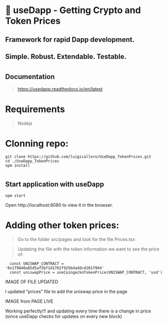 # 🤝 useDapp - Getting Crypto and Token Prices
## Framework for rapid Dapp development.
## Simple. Robust. Extendable. Testable.

#
## Documentation
> https://usedapp.readthedocs.io/en/latest
#
# Requirements
> Nodejs
#
# Clonning repo: 
```
git clone https://github.com/luigicallero/UseDapp_TokenPrices.git
cd ./UseDapp_TokenPrices
npm install
```
#
## Start application with useDapp
```
npm start
```
Open http://localhost:8080 to view it in the browser.
#
# Adding other token prices:
> Go to the folder src/pages and look for the file Prices.tsx

> Updating the file with the token information we want to see the price of:
```
  const UNISWAP_CONTRACT = '0x1f9840a85d5af5bf1d1762f925bdaddc4201f984'
  const uniswapPrice = useCoingeckoTokenPrice(UNISWAP_CONTRACT, 'usd') 
```
IMAGE OF FILE UPDATED

I updated "prices" file to add the uniswap price in the page

IMAGE from PAGE LIVE

Working perfectly!!! and updating every time there is a change in price (since useDapp checks for updates on every new block)
